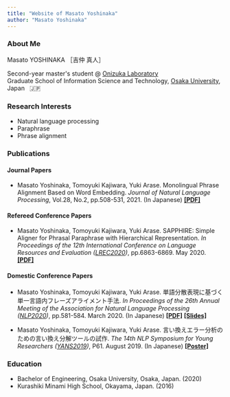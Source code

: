 ```yaml
---
title: "Website of Masato Yoshinaka"
author: "Masato Yoshinaka"
---
```


### About Me
Masato YOSHINAKA  ［吉仲 真人］

Second-year master's student @
[Onizuka Laboratory](http://www-bigdata.ist.osaka-u.ac.jp/en/home/) \
Graduate School of Information Science and Technology, [Osaka University](https://www.osaka-u.ac.jp/en), Japan
&nbsp; :jp:


### Research Interests
* Natural language processing
* Paraphrase
* Phrase alignment


### Publications
#### Journal Papers
* Masato Yoshinaka, Tomoyuki Kajiwara, Yuki Arase.
  Monolingual Phrase Alignment Based on Word Embedding.
  *Journal of Natural Language Processing*, Vol.28, No.2, pp.508-531, 2021. (In Japanese)
  **[[PDF]](https://www.jstage.jst.go.jp/article/jnlp/28/2/28_508/_article/-char/en)**

#### Refereed Conference Papers
* Masato Yoshinaka, Tomoyuki Kajiwara, Yuki Arase.
  SAPPHIRE: Simple Aligner for Phrasal Paraphrase with Hierarchical Representation.
  *In Proceedings of the 12th International Conference on Language Resources and Evaluation
  ([LREC2020](https://lrec2020.lrec-conf.org/en/))*, pp.6863-6869. May 2020.
  **[[PDF]](https://www.aclweb.org/anthology/2020.lrec-1.847/)**

#### Domestic Conference Papers
* Masato Yoshinaka, Tomoyuki Kajiwara, Yuki Arase.
  単語分散表現に基づく単一言語内フレーズアライメント手法.
  *In Proceedings of the 26th Annual Meeting of the Association for Natural Language Processing
  ([NLP2020](https://www.anlp.jp/nlp2020/))*, pp.581-584. March 2020. (In Japanese)
  **[[PDF]](https://www.anlp.jp/proceedings/annual_meeting/2020/pdf_dir/C3-3.pdf)**
  **[[Slides]](/pdf/nlp2020_yoshinaka.pdf)**

* Masato Yoshinaka, Tomoyuki Kajiwara, Yuki Arase.
  言い換えエラー分析のための言い換え分解ツールの試作.
  *The 14th NLP Symposium for Young Researchers ([YANS2019](https://yans.anlp.jp/entry/yans2019))*,
  P61. August 2019. (In Japanese)
  **[[Poster]](/pdf/yans2019_yoshinaka.pdf)**

### Education
* Bachelor of Engineering, Osaka University, Osaka, Japan. (2020)
* Kurashiki Minami High School, Okayama, Japan. (2016)
